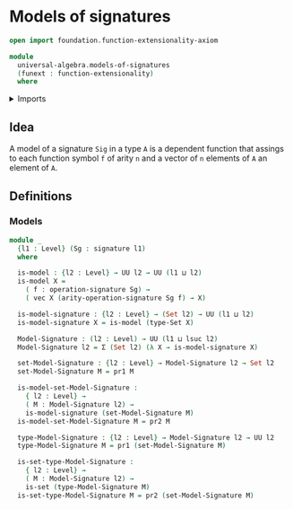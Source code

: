 # Models of signatures

```agda
open import foundation.function-extensionality-axiom

module
  universal-algebra.models-of-signatures
  (funext : function-extensionality)
  where
```

<details><summary>Imports</summary>

```agda
open import foundation.dependent-pair-types
open import foundation.sets funext
open import foundation.universe-levels

open import linear-algebra.vectors funext

open import universal-algebra.signatures funext
```

</details>

## Idea

A model of a signature `Sig` in a type `A` is a dependent function that assings
to each function symbol `f` of arity `n` and a vector of `n` elements of `A` an
element of `A`.

## Definitions

### Models

```agda
module _
  {l1 : Level} (Sg : signature l1)
  where

  is-model : {l2 : Level} → UU l2 → UU (l1 ⊔ l2)
  is-model X =
    ( f : operation-signature Sg) →
    ( vec X (arity-operation-signature Sg f) → X)

  is-model-signature : {l2 : Level} → (Set l2) → UU (l1 ⊔ l2)
  is-model-signature X = is-model (type-Set X)

  Model-Signature : (l2 : Level) → UU (l1 ⊔ lsuc l2)
  Model-Signature l2 = Σ (Set l2) (λ X → is-model-signature X)

  set-Model-Signature : {l2 : Level} → Model-Signature l2 → Set l2
  set-Model-Signature M = pr1 M

  is-model-set-Model-Signature :
    { l2 : Level} →
    ( M : Model-Signature l2) →
    is-model-signature (set-Model-Signature M)
  is-model-set-Model-Signature M = pr2 M

  type-Model-Signature : {l2 : Level} → Model-Signature l2 → UU l2
  type-Model-Signature M = pr1 (set-Model-Signature M)

  is-set-type-Model-Signature :
    { l2 : Level} →
    ( M : Model-Signature l2) →
    is-set (type-Model-Signature M)
  is-set-type-Model-Signature M = pr2 (set-Model-Signature M)
```
